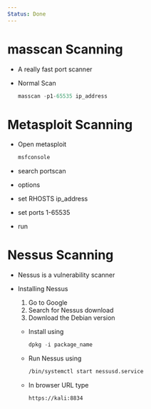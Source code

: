 ```yaml
---
Status: Done
---
```

# masscan Scanning

- A really fast port scanner

- Normal Scan
    
    ```JavaScript
    masscan -p1-65535 ip_address 
    ```
    

# Metasploit Scanning

- Open metasploit
    
    ```JavaScript
    msfconsole
    ```
    
- search portscan
- options
- set RHOSTS ip_address
- set ports 1-65535
- run

# Nessus Scanning

- Nessus is a vulnerability scanner

- Installing Nessus
    
    1. Go to Google
    2. Search for Nessus download
    3. Download the Debian version
    
    - Install using 
        
        ```JavaScript
        dpkg -i package_name
        ```
        
    - Run Nessus using
        
        ```Bash
        /bin/systemctl start nessusd.service
        ```
        
    - In browser URL type
        
        ```Bash
        https://kali:8834
        ```